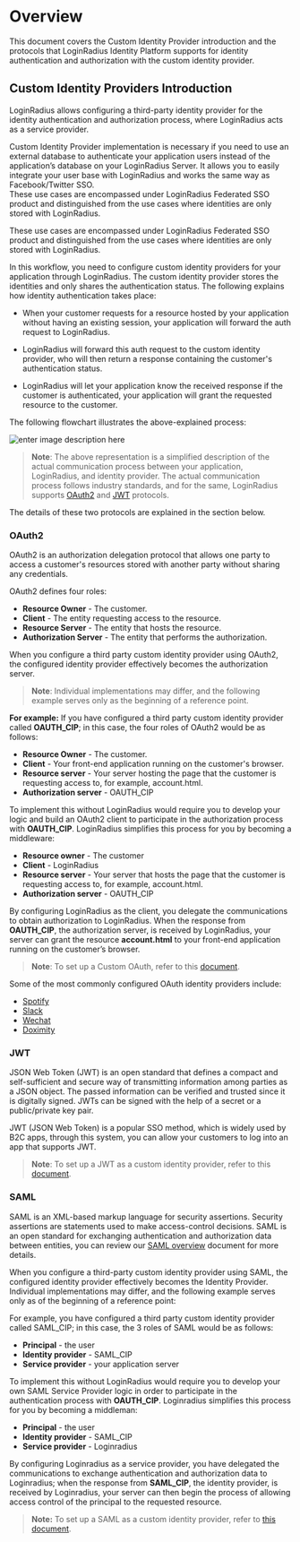 # Overview

This document covers the Custom Identity Provider introduction and the protocols that LoginRadius Identity Platform supports for identity authentication and authorization with the custom identity provider.


## Custom Identity Providers Introduction

LoginRadius allows configuring a third-party identity provider for the identity authentication and authorization process, where LoginRadius acts as a service provider. 

Custom Identity Provider implementation is necessary if you need to use an external database to authenticate your application users instead of the application’s database on your LoginRadius Server. It allows you to easily integrate your user base with LoginRadius and works the same way as Facebook/Twitter SSO.  
These use cases are encompassed under LoginRadius Federated SSO product and distinguished from the use cases where identities are only stored with LoginRadius.

These use cases are encompassed under LoginRadius Federated SSO product and distinguished from the use cases where identities are only stored with LoginRadius.


In this workflow, you need to configure custom identity providers for your application through LoginRadius. The custom identity provider stores the identities and only shares the authentication status. The following explains how identity authentication takes place:

- When your customer requests for a resource hosted by your application without having an existing session, your application will forward the auth request to LoginRadius. 

- LoginRadius will forward this auth request to the custom identity provider, who will then return a response containing the customer's authentication status.  

- LoginRadius will let your application know the received response if the customer is authenticated, your application will grant the requested resource to the customer.

The following flowchart illustrates the above-explained process:

![enter image description here](https://apidocs.lrcontent.com/images/Custom-identity-provider-workflow-1_166465cdaff91f00cf4-10300796_84125ecdd62fbe51d0.94023878.png "Flow Chart")

> **Note**: The above representation is a simplified description of the actual communication process between your application, LoginRadius, and identity provider. The actual communication process follows industry standards, and for the same, LoginRadius supports  [OAuth2](/single-sign-on/custom-identity-providers/custom-oauth-provider/) and [JWT](/single-sign-on/custom-identity-providers/custom-jwt-provider/) protocols.

The details of these two protocols are explained in the section below.

### OAuth2

OAuth2 is an authorization delegation protocol that allows one party to access a customer's resources stored with another party without sharing any credentials. 


OAuth2 defines four roles:
- **Resource Owner** - The customer.
- **Client** - The entity requesting access to the resource.
- **Resource Server** - The entity that hosts the resource.
- **Authorization Server** - The entity that performs the authorization.

When you configure a third party custom identity provider using OAuth2, the configured identity provider effectively becomes the authorization server.


>**Note**: Individual implementations may differ, and the following example serves only as the beginning of a reference point.

**For example:** If you have configured a third party custom identity provider called **OAUTH_CIP**; in this case, the four roles of OAuth2 would be as follows:

- **Resource Owner** - The customer.
- **Client** - Your front-end application running on the customer's browser.
- **Resource server** - Your server hosting the page that the customer is requesting access to, for example, account.html.
- **Authorization server** - OAUTH_CIP

To implement this without LoginRadius would require you to develop your logic and build an OAuth2 client to participate in the authorization process with **OAUTH_CIP**. LoginRadius simplifies this process for you by becoming a middleware:

- **Resource owner** - The customer
- **Client** - LoginRadius
- **Resource server** - Your server that hosts the page that the customer is requesting access to, for example, account.html.
- **Authorization server** - OAUTH_CIP

By configuring LoginRadius as the client, you delegate the communications to obtain authorization to LoginRadius. When the response from **OAUTH_CIP**, the authorization server, is received by LoginRadius, your server can grant the resource **account.html** to your front-end application running on the customer’s browser. 


> **Note**: To set up a Custom OAuth, refer to this [document](/api/v2/single-sign-on/custom-identity-providers/custom-oauth-provider).



Some of the most commonly configured OAuth identity providers include:

- [Spotify](https://developer.spotify.com/web-api/authorization-guide/)
- [Slack](https://api.slack.com/docs/oauth)
- [Wechat](http://open.wechat.com/cgi-bin/newreadtemplate?t=overseas_open/docs/web/login/login)
- [Doximity](https://www.doximity.com/developers/documentation#oauth)

### JWT

JSON Web Token (JWT) is an open standard that defines a compact and self-sufficient and secure way of transmitting information among parties as a JSON object. The passed information can be verified and trusted since it is digitally signed. JWTs can be signed with the help of a secret or a public/private key pair.

JWT (JSON Web Token) is a popular SSO method, which is widely used by B2C apps, through this system, you can allow your customers to log into an app that supports JWT.

 
> **Note**: To set up a JWT as a custom identity provider, refer to this [document](/single-sign-on/custom-identity-providers/custom-jwt-provider/).

### SAML

SAML is an XML-based markup language for security assertions. Security assertions are statements used to make access-control decisions. SAML is an open standard for exchanging authentication and authorization data between entities, you can review our [SAML overview](/api/v2/single-sign-on/federated-sso/saml/overview/) document for more details.

When you configure a third-party custom identity provider using SAML, the configured identity provider effectively becomes the Identity Provider. Individual implementations may differ, and the following example serves only as of the beginning of a reference point:

For example, you have configured a third party custom identity provider called SAML_CIP; in this case, the 3 roles of SAML would be as follows:

- **Principal** - the user
- **Identity provider** - SAML_CIP
- **Service provider** - your application server

To implement this without LoginRadius would require you to develop your own SAML Service Provider logic in order to participate in the authentication process with **OAUTH_CIP**. Loginradius simplifies this process for you by becoming a middleman:

- **Principal** - the user
- **Identity provider** - SAML_CIP
- **Service provider** - Loginradius

By configuring Loginradius as a service provider, you have delegated the communications to exchange authentication and authorization data to Loginradius; when the response from **SAML_CIP**, the identity provider, is received by Loginradius, your server can then begin the process of allowing access control of the principal to the requested resource.
  
> **Note:** To set up a SAML as a custom identity provider, refer to [this document](/single-sign-on/tutorial/custom-identity-providers/custom-saml-provider/).
